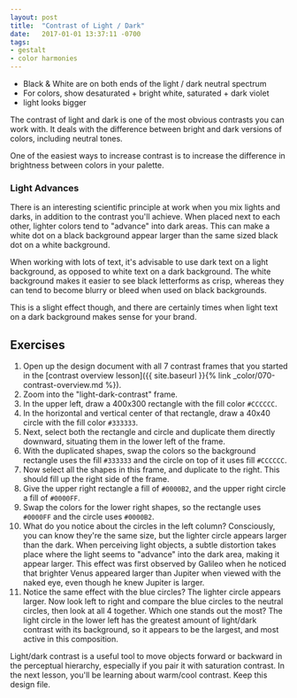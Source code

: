 ```yaml
---
layout: post
title:  "Contrast of Light / Dark"
date:   2017-01-01 13:37:11 -0700
tags:
- gestalt
- color harmonies
---
```

* Black & White are on both ends of the light / dark neutral spectrum
* For colors, show desaturated + bright white, saturated + dark violet
* light looks bigger

The contrast of light and dark is one of the most obvious contrasts you can work with. It deals with the difference between bright and dark versions of colors, including neutral tones.

One of the easiest ways to increase contrast is to increase the difference in brightness between colors in your palette.

### Light Advances

There is an interesting scientific principle at work when you mix lights and darks, in addition to the contrast you'll achieve. When placed next to each other, lighter colors tend to "advance" into dark areas. This can make a white dot on a black background appear larger than the same sized black dot on a white background.

When working with lots of text, it's advisable to use dark text on a light background, as opposed to white text on a dark background. The white background makes it easier to see black letterforms as crisp, whereas they can tend to become blurry or bleed when used on black backgrounds.

This is a slight effect though, and there are certainly times when light text on a dark background makes sense for your brand.

<!--more-->
## Exercises

1. Open up the design document with all 7 contrast frames that you started in the [contrast overview lesson]({{ site.baseurl }}{% link _color/070-contrast-overview.md %}).
2. Zoom into the "light-dark-contrast" frame.
3. In the upper left, draw a 400x300 rectangle with the fill color `#CCCCCC`.
4. In the horizontal and vertical center of that rectangle, draw a 40x40 circle with the fill color `#333333`.
5. Next, select both the rectangle and circle and duplicate them directly downward, situating them in the lower left of the frame.
6. With the duplicated shapes, swap the colors so the background rectangle uses the fill `#333333` and the circle on top of it uses fill `#CCCCCC`.
7. Now select all the shapes in this frame, and duplicate to the right. This should fill up the right side of the frame.
8. Give the upper right rectangle a fill of `#0000B2`, and the upper right circle a fill of `#0000FF`.
9. Swap the colors for the lower right shapes, so the rectangle uses `#0000FF` and the circle uses `#0000B2`.
10. What do you notice about the circles in the left column? Consciously, you can know they're the same size, but the lighter circle appears larger than the dark. When perceiving light objects, a subtle distortion takes place where the light seems to "advance" into the dark area, making it appear larger. This effect was first observed by Galileo when he noticed that brighter Venus appeared larger than Jupiter when viewed with the naked eye, even though he knew Jupiter is larger.
11. Notice the same effect with the blue circles? The lighter circle appears larger. Now look left to right and compare the blue circles to the neutral circles, then look at all 4 together. Which one stands out the most? The light circle in the lower left has the greatest amount of light/dark contrast with its background, so it appears to be the largest, and most active in this composition.

Light/dark contrast is a useful tool to move objects forward or backward in the perceptual hierarchy, especially if you pair it with saturation contrast. In the next lesson, you'll be learning about warm/cool contrast. Keep this design file.
